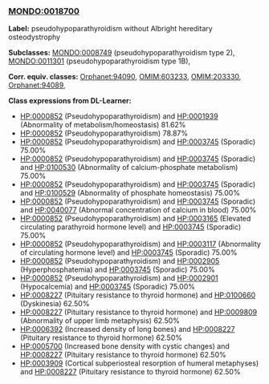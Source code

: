 
### [MONDO:0018700](http://purl.obolibrary.org/obo/MONDO_0018700)
**Label:** pseudohypoparathyroidism without Albright hereditary osteodystrophy

**Subclasses:** [MONDO:0008749](http://purl.obolibrary.org/obo/MONDO_0008749) (pseudohypoparathyroidism type 2), [MONDO:0011301](http://purl.obolibrary.org/obo/MONDO_0011301) (pseudohypoparathyroidism type 1B), 

**Corr. equiv. classes:** [Orphanet:94090](http://www.orpha.net/ORDO/Orphanet_94090), [OMIM:603233](http://purl.obolibrary.org/obo/OMIM_603233), [OMIM:203330](http://purl.obolibrary.org/obo/OMIM_203330), [Orphanet:94089](http://www.orpha.net/ORDO/Orphanet_94089), 

**Class expressions from DL-Learner:**

- [HP:0000852](http://purl.obolibrary.org/obo/HP_0000852) (Pseudohypoparathyroidism) and [HP:0001939](http://purl.obolibrary.org/obo/HP_0001939) (Abnormality of metabolism/homeostasis) 81.62%
- [HP:0000852](http://purl.obolibrary.org/obo/HP_0000852) (Pseudohypoparathyroidism) 78.87%
- [HP:0000852](http://purl.obolibrary.org/obo/HP_0000852) (Pseudohypoparathyroidism) and [HP:0003745](http://purl.obolibrary.org/obo/HP_0003745) (Sporadic) 75.00%
- [HP:0000852](http://purl.obolibrary.org/obo/HP_0000852) (Pseudohypoparathyroidism) and [HP:0003745](http://purl.obolibrary.org/obo/HP_0003745) (Sporadic) and [HP:0100530](http://purl.obolibrary.org/obo/HP_0100530) (Abnormality of calcium-phosphate metabolism) 75.00%
- [HP:0000852](http://purl.obolibrary.org/obo/HP_0000852) (Pseudohypoparathyroidism) and [HP:0003745](http://purl.obolibrary.org/obo/HP_0003745) (Sporadic) and [HP:0100529](http://purl.obolibrary.org/obo/HP_0100529) (Abnormality of phosphate homeostasis) 75.00%
- [HP:0000852](http://purl.obolibrary.org/obo/HP_0000852) (Pseudohypoparathyroidism) and [HP:0003745](http://purl.obolibrary.org/obo/HP_0003745) (Sporadic) and [HP:0040077](http://purl.obolibrary.org/obo/HP_0040077) (Abnormal concentration of calcium in blood) 75.00%
- [HP:0000852](http://purl.obolibrary.org/obo/HP_0000852) (Pseudohypoparathyroidism) and [HP:0003165](http://purl.obolibrary.org/obo/HP_0003165) (Elevated circulating parathyroid hormone level) and [HP:0003745](http://purl.obolibrary.org/obo/HP_0003745) (Sporadic) 75.00%
- [HP:0000852](http://purl.obolibrary.org/obo/HP_0000852) (Pseudohypoparathyroidism) and [HP:0003117](http://purl.obolibrary.org/obo/HP_0003117) (Abnormality of circulating hormone level) and [HP:0003745](http://purl.obolibrary.org/obo/HP_0003745) (Sporadic) 75.00%
- [HP:0000852](http://purl.obolibrary.org/obo/HP_0000852) (Pseudohypoparathyroidism) and [HP:0002905](http://purl.obolibrary.org/obo/HP_0002905) (Hyperphosphatemia) and [HP:0003745](http://purl.obolibrary.org/obo/HP_0003745) (Sporadic) 75.00%
- [HP:0000852](http://purl.obolibrary.org/obo/HP_0000852) (Pseudohypoparathyroidism) and [HP:0002901](http://purl.obolibrary.org/obo/HP_0002901) (Hypocalcemia) and [HP:0003745](http://purl.obolibrary.org/obo/HP_0003745) (Sporadic) 75.00%
- [HP:0008227](http://purl.obolibrary.org/obo/HP_0008227) (Pituitary resistance to thyroid hormone) and [HP:0100660](http://purl.obolibrary.org/obo/HP_0100660) (Dyskinesia) 62.50%
- [HP:0008227](http://purl.obolibrary.org/obo/HP_0008227) (Pituitary resistance to thyroid hormone) and [HP:0009809](http://purl.obolibrary.org/obo/HP_0009809) (Abnormality of upper limb metaphysis) 62.50%
- [HP:0006392](http://purl.obolibrary.org/obo/HP_0006392) (Increased density of long bones) and [HP:0008227](http://purl.obolibrary.org/obo/HP_0008227) (Pituitary resistance to thyroid hormone) 62.50%
- [HP:0005700](http://purl.obolibrary.org/obo/HP_0005700) (Increased bone density with cystic changes) and [HP:0008227](http://purl.obolibrary.org/obo/HP_0008227) (Pituitary resistance to thyroid hormone) 62.50%
- [HP:0003909](http://purl.obolibrary.org/obo/HP_0003909) (Cortical subperiosteal resorption of humeral metaphyses) and [HP:0008227](http://purl.obolibrary.org/obo/HP_0008227) (Pituitary resistance to thyroid hormone) 62.50%


